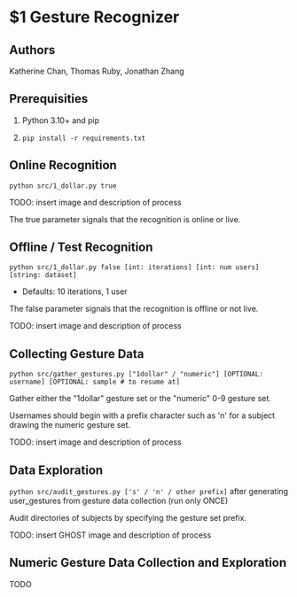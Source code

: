 # $1 Gesture Recognizer

## Authors

Katherine Chan, Thomas Ruby, Jonathan Zhang

## Prerequisities

1. Python 3.10+ and pip

2. `pip install -r requirements.txt`

## Online Recognition

`python src/1_dollar.py true`

TODO: insert image and description of process

The true parameter signals that the recognition is online or live.

## Offline / Test Recognition

`python src/1_dollar.py false [int: iterations] [int: num users] [string: dataset]`

- Defaults: 10 iterations, 1 user

The false parameter signals that the recognition is offline or not live.

TODO: insert image and description of process

## Collecting Gesture Data

`python src/gather_gestures.py ["1dollar" / "numeric"] [OPTIONAL: username] [OPTIONAL: sample # to resume at]`

Gather either the "1dollar" gesture set or the "numeric" 0-9 gesture set.

Usernames should begin with a prefix character such as 'n' for a subject drawing the numeric gesture set.

TODO: insert image and description of process

## Data Exploration

`python src/audit_gestures.py ['s' / 'n' / other prefix]` after generating user_gestures from gesture data collection (run only ONCE)

Audit directories of subjects by specifying the gesture set prefix.

TODO: insert GHOST image and description of process

## Numeric Gesture Data Collection and Exploration

TODO
